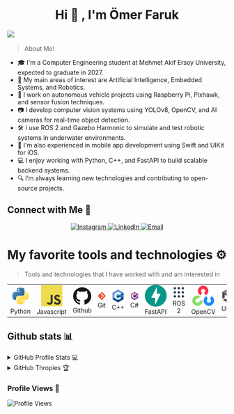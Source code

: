 <h1 align="center">Hi 👋 , I'm Ömer Faruk</h1>

[![](https://visitcount.itsvg.in/api?id=ofarukgunay&label=Profile%20Views&color=9&icon=0&pretty=false)](https://visitcount.itsvg.in)
> About Me!
- 🎓 I'm a Computer Engineering student at Mehmet Akif Ersoy University, expected to graduate in 2027.
- 🧠 My main areas of interest are Artificial Intelligence, Embedded Systems, and Robotics.
- 🤖 I work on autonomous vehicle projects using Raspberry Pi, Pixhawk, and sensor fusion techniques.
- 📷 I develop computer vision systems using YOLOv8, OpenCV, and AI cameras for real-time object detection.
- 🛠️ I use ROS 2 and Gazebo Harmonic to simulate and test robotic systems in underwater environments.
- 📱 I'm also experienced in mobile app development using Swift and UIKit for iOS.
- 💻 I enjoy working with Python, C++, and FastAPI to build scalable backend systems.
- 🔍 I’m always learning new technologies and contributing to open-source projects.

## Connect with Me 📱

<p align="center">
  <a href="https://www.instagram.com/omerr_gny" target="_blank">
    <img src="https://img.shields.io/badge/Instagram-E4405F?style=for-the-badge&logo=instagram&logoColor=white" alt="Instagram">
  </a>
  <a href="https://www.linkedin.com/in/ofarukgunay" target="_blank">
    <img src="https://img.shields.io/badge/LinkedIn-0A66C2?style=for-the-badge&logo=linkedin&logoColor=white" alt="LinkedIn">
  </a>
  <a href="mailto:o.farukgny@gmail.com" target="_blank">
    <img src="https://img.shields.io/badge/Email-D14836?style=for-the-badge&logo=gmail&logoColor=white" alt="Email">
  </a>
</p>


# My favorite tools and technologies ⚙️

> Tools and technologies that I have worked with and am interested in  

<table>
  <tr>
    <td align="center"><img src="https://raw.githubusercontent.com/devicons/devicon/master/icons/python/python-original.svg" width="50"><br>Python</td>
    <td align="center"><img src="https://raw.githubusercontent.com/devicons/devicon/master/icons/javascript/javascript-original.svg" width="50"><br>Javascript</td>
    <td align="center"><img src="https://raw.githubusercontent.com/devicons/devicon/master/icons/github/github-original.svg" width="50"><br>Github</td>
    <td align="center"><img src="https://raw.githubusercontent.com/devicons/devicon/master/icons/git/git-original.svg" width="50"><br>Git</td>
    <td align="center"><img src="https://raw.githubusercontent.com/devicons/devicon/master/icons/cplusplus/cplusplus-original.svg" width="50"><br>C++</td>
    <td align="center"><img src="https://raw.githubusercontent.com/devicons/devicon/master/icons/csharp/csharp-original.svg" width="50"><br>C#</td>
    <td align="center"><img src="https://raw.githubusercontent.com/devicons/devicon/master/icons/fastapi/fastapi-original.svg" width="50"><br>FastAPI</td>
    <td align="center"><img src="https://raw.githubusercontent.com/devicons/devicon/master/icons/ros/ros-original.svg" width="50"><br>ROS 2</td>
    <td align="center"><img src="https://raw.githubusercontent.com/devicons/devicon/master/icons/opencv/opencv-original.svg" width="50"><br>OpenCV</td>
    <td align="center"><img src="https://raw.githubusercontent.com/devicons/devicon/master/icons/unity/unity-original.svg" width="50"><br>Unity</td>
  </tr>
</table>

## Github stats 📊

<details>
  <summary>GitHub Profile Stats 💻</summary>
  <p align="center">
    <table>
      <tr>
        <td>
          <img src="https://github-readme-stats.vercel.app/api?username=ofarukgunay&show_icons=true&theme=radical" alt="GitHub Stats" />
        </td>
        <td>
          <img src="https://github-readme-stats.vercel.app/api/top-langs/?username=ofarukgunay&layout=compact&theme=radical" alt="Top Languages" />
        </td>
        <td>
          <img src="https://streak-stats.demolab.com/?user=ofarukgunay&theme=radical&date_format=M%20j%5B%2C%20Y%5D&v=3" alt="GitHub Streak" />
        </td>
      </tr>
    </table>
  </p>
</details>


<details>
  <summary>GitHub Thropies 🏆</summary>
  
  <br/>
  
  ![Trophy](https://github-profile-trophy.vercel.app/?username=ofarukgunay&theme=radical)
  
</details>

### Profile Views 👀

![Profile Views](https://komarev.com/ghpvc/?username=ofarukgunay&color=green&style=flat-square)

